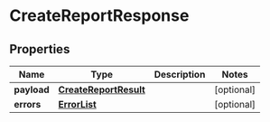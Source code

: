 # CreateReportResponse

## Properties
Name | Type | Description | Notes
------------ | ------------- | ------------- | -------------
**payload** | [**CreateReportResult**](CreateReportResult.md) |  |  [optional]
**errors** | [**ErrorList**](ErrorList.md) |  |  [optional]
